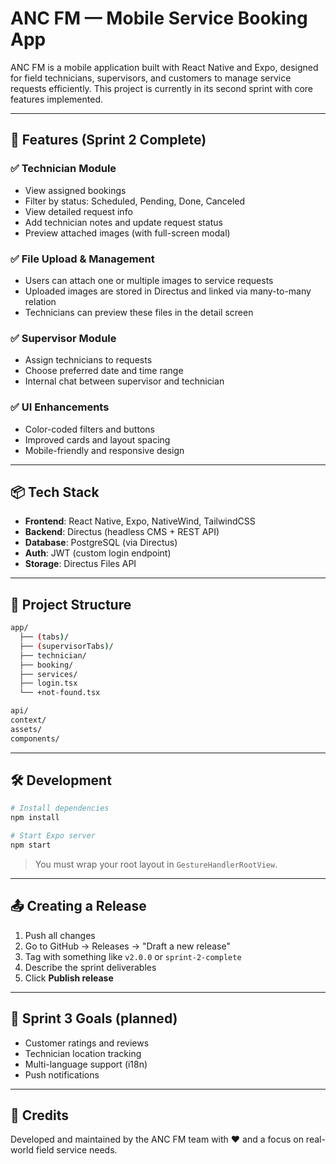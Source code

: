 # ANC FM — Mobile Service Booking App

ANC FM is a mobile application built with React Native and Expo, designed for field technicians, supervisors, and customers to manage service requests efficiently. This project is currently in its second sprint with core features implemented.

---

## 🚀 Features (Sprint 2 Complete)

### ✅ Technician Module

* View assigned bookings
* Filter by status: Scheduled, Pending, Done, Canceled
* View detailed request info
* Add technician notes and update request status
* Preview attached images (with full-screen modal)

### ✅ File Upload & Management

* Users can attach one or multiple images to service requests
* Uploaded images are stored in Directus and linked via many-to-many relation
* Technicians can preview these files in the detail screen

### ✅ Supervisor Module

* Assign technicians to requests
* Choose preferred date and time range
* Internal chat between supervisor and technician

### ✅ UI Enhancements

* Color-coded filters and buttons
* Improved cards and layout spacing
* Mobile-friendly and responsive design

---

## 📦 Tech Stack

* **Frontend**: React Native, Expo, NativeWind, TailwindCSS
* **Backend**: Directus (headless CMS + REST API)
* **Database**: PostgreSQL (via Directus)
* **Auth**: JWT (custom login endpoint)
* **Storage**: Directus Files API

---

## 📂 Project Structure

```bash
app/
  ├── (tabs)/
  ├── (supervisorTabs)/
  ├── technician/
  ├── booking/
  ├── services/
  ├── login.tsx
  └── +not-found.tsx

api/
context/
assets/
components/
```

---

## 🛠️ Development

```bash
# Install dependencies
npm install

# Start Expo server
npm start
```

> You must wrap your root layout in `GestureHandlerRootView`.

---

## 📤 Creating a Release

1. Push all changes
2. Go to GitHub → Releases → "Draft a new release"
3. Tag with something like `v2.0.0` or `sprint-2-complete`
4. Describe the sprint deliverables
5. Click **Publish release**

---

## 📅 Sprint 3 Goals (planned)

* Customer ratings and reviews
* Technician location tracking
* Multi-language support (i18n)
* Push notifications

---

## 🙏 Credits

Developed and maintained by the ANC FM team with ❤️ and a focus on real-world field service needs.

